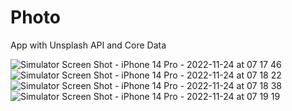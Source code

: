 # Photo

App with Unsplash API and Core Data

![Simulator Screen Shot - iPhone 14 Pro - 2022-11-24 at 07 17 46](https://user-images.githubusercontent.com/116896891/203686882-e70087fe-2421-424a-884a-84a4ada2d6f5.png)
![Simulator Screen Shot - iPhone 14 Pro - 2022-11-24 at 07 18 22](https://user-images.githubusercontent.com/116896891/203686899-af78c237-c2e2-4634-8313-452fc3c12f10.png)
![Simulator Screen Shot - iPhone 14 Pro - 2022-11-24 at 07 18 38](https://user-images.githubusercontent.com/116896891/203686903-e8c9b026-dbb2-459d-b7d9-7f5ca045458d.png)
![Simulator Screen Shot - iPhone 14 Pro - 2022-11-24 at 07 19 19](https://user-images.githubusercontent.com/116896891/203686905-25929055-f10e-4a1f-a2ce-0c563c2345b2.png)
